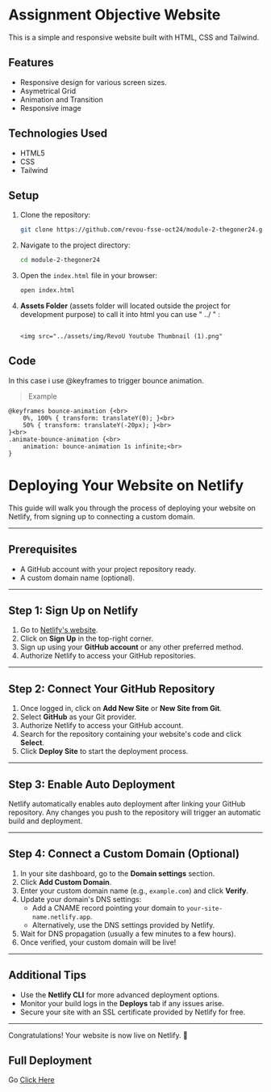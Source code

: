 # Assignment Objective Website

This is a simple and responsive website built with HTML, CSS and Tailwind. 


## Features

- Responsive design for various screen sizes.
- Asymetrical Grid
- Animation and Transition
- Responsive image

## Technologies Used

- HTML5
- CSS
- Tailwind

## Setup

1. Clone the repository:
    ```bash
    git clone https://github.com/revou-fsse-oct24/module-2-thegoner24.git
    ```
2. Navigate to the project directory:
    ```bash
    cd module-2-thegoner24
    ```
3. Open the `index.html` file in your browser:
    ```bash
    open index.html
    ```
4. **Assets Folder** (assets folder will located outside the project for development purpose) to call it into html you can use " ../ " :
    ```
    
    <img src="../assets/img/RevoU Youtube Thumbnail (1).png"
    ```



## Code 

In this case i use @keyframes to trigger bounce animation.

> Example

    @keyframes bounce-animation {<br>
        0%, 100% { transform: translateY(0); }<br>
        50% { transform: translateY(-20px); }<br>
    }<br>
    .animate-bounce-animation {<br>
        animation: bounce-animation 1s infinite;<br>
    }


# Deploying Your Website on Netlify

This guide will walk you through the process of deploying your website on Netlify, from signing up to connecting a custom domain.

---

## Prerequisites

- A GitHub account with your project repository ready.
- A custom domain name (optional).

---

## Step 1: Sign Up on Netlify

1. Go to [Netlify's website](https://www.netlify.com/).
2. Click on **Sign Up** in the top-right corner.
3. Sign up using your **GitHub account** or any other preferred method.
4. Authorize Netlify to access your GitHub repositories.

---

## Step 2: Connect Your GitHub Repository

1. Once logged in, click on **Add New Site** or **New Site from Git**.
2. Select **GitHub** as your Git provider.
3. Authorize Netlify to access your GitHub account.
4. Search for the repository containing your website's code and click **Select**.
5. Click **Deploy Site** to start the deployment process.

---

## Step 3: Enable Auto Deployment

Netlify automatically enables auto deployment after linking your GitHub repository. Any changes you push to the repository will trigger an automatic build and deployment.

---

## Step 4: Connect a Custom Domain (Optional)

1. In your site dashboard, go to the **Domain settings** section.
2. Click **Add Custom Domain**.
3. Enter your custom domain name (e.g., `example.com`) and click **Verify**.
4. Update your domain's DNS settings:
   - Add a CNAME record pointing your domain to `your-site-name.netlify.app`.
   - Alternatively, use the DNS settings provided by Netlify.
5. Wait for DNS propagation (usually a few minutes to a few hours).
6. Once verified, your custom domain will be live!

---

## Additional Tips

- Use the **Netlify CLI** for more advanced deployment options.
- Monitor your build logs in the **Deploys** tab if any issues arise.
- Secure your site with an SSL certificate provided by Netlify for free.

---

Congratulations! Your website is now live on Netlify. 🎉

## Full Deployment

Go [Click Here](uttamaglobal.co.id)